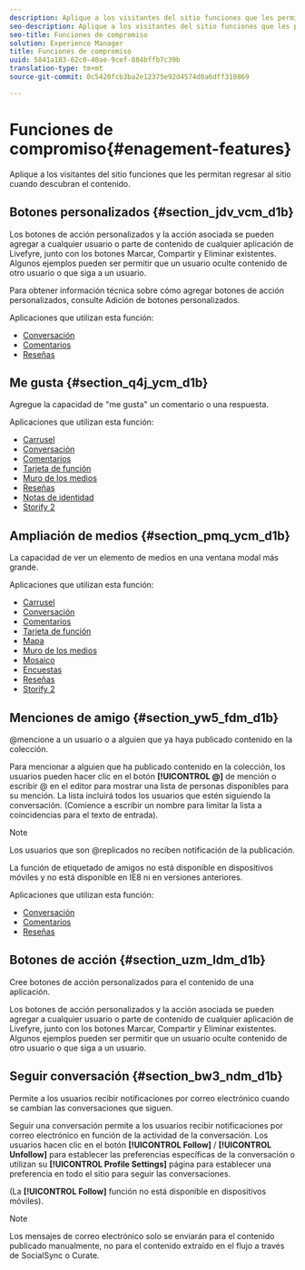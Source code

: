 ```yaml
---
description: Aplique a los visitantes del sitio funciones que les permitan regresar al sitio cuando descubran el contenido.
seo-description: Aplique a los visitantes del sitio funciones que les permitan regresar al sitio cuando descubran el contenido.
seo-title: Funciones de compromiso
solution: Experience Manager
title: Funciones de compromiso
uuid: 5841a183-62c0-40ae-9cef-884bffb7c39b
translation-type: tm+mt
source-git-commit: 0c5420fcb3ba2e12375e92d4574d0a6dff310869

---
```



# Funciones de compromiso{#enagement-features}

Aplique a los visitantes del sitio funciones que les permitan regresar al sitio cuando descubran el contenido.

## Botones personalizados {#section_jdv_vcm_d1b}

Los botones de acción personalizados y la acción asociada se pueden agregar a cualquier usuario o parte de contenido de cualquier aplicación de Livefyre, junto con los botones Marcar, Compartir y Eliminar existentes. Algunos ejemplos pueden ser permitir que un usuario oculte contenido de otro usuario o que siga a un usuario.

Para obtener información técnica sobre cómo agregar botones de acción personalizados, consulte Adición de botones personalizados.

Aplicaciones que utilizan esta función:

* [Conversación](../c-about-apps/c-chat-app/c-chat-app.md#c_chat_app)
* [Comentarios](/help/using/c-about-apps/c-comments/c-comments.md)
* [Reseñas](../c-about-apps/c-reviews-app/c-reviews-app.md#c_reviews_app)

## Me gusta {#section_q4j_ycm_d1b}

Agregue la capacidad de "me gusta" un comentario o una respuesta.

Aplicaciones que utilizan esta función:

* [Carrusel](../c-about-apps/c-carousel-app/c-carousel-app.md#c_carousel_app)
* [Conversación](../c-about-apps/c-chat-app/c-chat-app.md#c_chat_app)
* [Comentarios](/help/using/c-about-apps/c-comments/c-comments.md)
* [Tarjeta de función](../c-about-apps/c-feature-card-app/c-feature-card-app.md#c_feature_card_app)
* [Muro de los medios](../c-about-apps/c-media-wall-app/c-media-wall-app.md#c_media_wall_app)
* [Reseñas](../c-about-apps/c-reviews-app/c-reviews-app.md#c_reviews_app)
* [Notas de identidad](../c-about-apps/c-sidenotes-app/c-sidenotes-app.md#c_sidenotes_app)
* [Storify 2](../c-about-apps/c-storify2/c-storify2.md#c_storify2)

## Ampliación de medios {#section_pmq_ycm_d1b}

La capacidad de ver un elemento de medios en una ventana modal más grande.

Aplicaciones que utilizan esta función:

* [Carrusel](../c-about-apps/c-carousel-app/c-carousel-app.md#c_carousel_app)
* [Conversación](../c-about-apps/c-chat-app/c-chat-app.md#c_chat_app)
* [Comentarios](/help/using/c-about-apps/c-comments/c-comments.md)
* [Tarjeta de función](../c-about-apps/c-feature-card-app/c-feature-card-app.md#c_feature_card_app)
* [Mapa](../c-about-apps/c-map-app/c-map-app.md#c_map_app)
* [Muro de los medios](../c-about-apps/c-media-wall-app/c-media-wall-app.md#c_media_wall_app)
* [Mosaico](../c-about-apps/c-mosaic-app/c-mosaic-app.md#c_mosaic_app)
* [Encuestas](../c-about-apps/c-polls-app/c-polls-app.md#c_polls_app)
* [Reseñas](../c-about-apps/c-reviews-app/c-reviews-app.md#c_reviews_app)
* [Storify 2](../c-about-apps/c-storify2/c-storify2.md#c_storify2)

## Menciones de amigo {#section_yw5_fdm_d1b}

@mencione a un usuario o a alguien que ya haya publicado contenido en la colección.

Para mencionar a alguien que ha publicado contenido en la colección, los usuarios pueden hacer clic en el botón **[!UICONTROL @]** de mención o escribir @ en el editor para mostrar una lista de personas disponibles para su mención. La lista incluirá todos los usuarios que estén siguiendo la conversación. (Comience a escribir un nombre para limitar la lista a coincidencias para el texto de entrada).

>[!NOTE]
>
>Los usuarios que son @replicados no reciben notificación de la publicación.

La función de etiquetado de amigos no está disponible en dispositivos móviles y no está disponible en IE8 ni en versiones anteriores.

Aplicaciones que utilizan esta función:

* [Conversación](../c-about-apps/c-chat-app/c-chat-app.md#c_chat_app)
* [Comentarios](/help/using/c-about-apps/c-comments/c-comments.md)
* [Reseñas](../c-about-apps/c-reviews-app/c-reviews-app.md#c_reviews_app)

## Botones de acción {#section_uzm_ldm_d1b}

Cree botones de acción personalizados para el contenido de una aplicación.

Los botones de acción personalizados y la acción asociada se pueden agregar a cualquier usuario o parte de contenido de cualquier aplicación de Livefyre, junto con los botones Marcar, Compartir y Eliminar existentes. Algunos ejemplos pueden ser permitir que un usuario oculte contenido de otro usuario o que siga a un usuario.

## Seguir conversación {#section_bw3_ndm_d1b}

Permite a los usuarios recibir notificaciones por correo electrónico cuando se cambian las conversaciones que siguen.

Seguir una conversación permite a los usuarios recibir notificaciones por correo electrónico en función de la actividad de la conversación. Los usuarios hacen clic en el botón **[!UICONTROL Follow]** / **[!UICONTROL Unfollow]** para establecer las preferencias específicas de la conversación o utilizan su **[!UICONTROL Profile Settings]** página para establecer una preferencia en todo el sitio para seguir las conversaciones.

(La **[!UICONTROL Follow]** función no está disponible en dispositivos móviles).

>[!NOTE]
>
>Los mensajes de correo electrónico solo se enviarán para el contenido publicado manualmente, no para el contenido extraído en el flujo a través de SocialSync o Curate.

